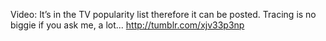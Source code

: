 Video: It’s in the TV popularity list therefore it can be posted. Tracing is no biggie if you ask me, a lot... http://tumblr.com/xjv33p3np